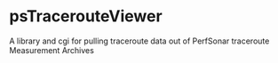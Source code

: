 psTracerouteViewer
==================

A library and cgi for pulling traceroute data out of PerfSonar traceroute Measurement Archives